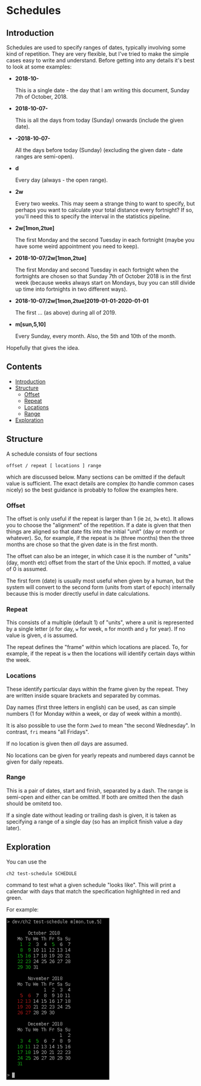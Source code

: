 
# Schedules

## Introduction

Schedules are used to specify ranges of dates, typically involving
some kind of repetition.  They are very flexible, but I've tried to
make the simple cases easy to write and understand.  Before getting
into any details it's best to look at some examples:

* **2018-10-**

  This is a single date - the day that I am writing this document,
  Sunday 7th of October, 2018.

* **2018-10-07-**

  This is all the days from today (Sunday) onwards (include the given
  date).

* **-2018-10-07-**

  All the days before today (Sunday) (excluding the given date - date
  ranges are semi-open).

* **d**

  Every day (always - the open range).

* **2w**

  Every two weeks.  This may seem a strange thing to want to specify,
  but perhaps you want to calculate your total distance every
  fortnight?  If so, you'll need this to specify the interval in the
  statistics pipeline.

* **2w[1mon,2tue]**

  The first Monday and the second Tuesday in each fortnight (maybe you
  have some weird appointment you need to keep).

* **2018-10-07/2w[1mon,2tue]**

  The first Monday and second Tuesday in each fortnight when the
  fortnights are chosen so that Sunday 7th of October 2018 is in the
  first week (because weeks always start on Mondays, buy you can still
  divide up time into fortnights in two different ways).

* **2018-10-07/2w[1mon,2tue]2019-01-01-2020-01-01**

  The first ... (as above) during all of 2019.

* **m[sun,5,10]**

  Every Sunday, every month.  Also, the 5th and 10th of the month.

Hopefully that gives the idea.  

## Contents

* [Introduction](#introduction)
* [Structure](#structure)
  * [Offset](#offset)
  * [Repeat](#repeat)
  * [Locations](#locations)
  * [Range](#range)
* [Exploration](#exploration)  

## Structure

A schedule consists of four sections

    offset / repeat [ locations ] range

which are discussed below.  Many sections can be omitted if the
default value is sufficient.  The exact details are complex (to handle
common cases nicely) so the best guidance is probably to follow the
examples here.

### Offset

The offset is only useful if the repeat is larger than 1 (ie `2d`,
`3w` etc).  It allows you to choose the "alignment" of the repetition.
If a date is given that then things are aligned so that date fits into
the initial "unit" (day or month or whatever).  So, for example, if
the repeat is `3m` (three months) then the three months are chose so
that the given date is in the first month.

The offset can also be an integer, in which case it is the number of
"units" (day, month etc) offset from the start of the Unix epoch.  If
motted, a value of 0 is assumed.

The first form (date) is usually most useful when given by a human,
but the system will convert to the second form (units from start of
epoch) internally because this is moder directly useful in date
calculations.

### Repeat

This consists of a multiple (default 1) of "units", where a unit is
represented by a single letter (`d` for day, `w` for week, `m` for
month and `y` for year).  If no value is given, `d` is assumed.

The repeat defines the "frame" within which locations are placed.  To,
for example, if the repeat is `w` then the locations will identify
certain days within the week.

### Locations

These identify particular days within the frame given by the repeat.
They are written inside square brackets and separated by commas.

Day names (first three letters in english) can be used, as can simple
numbers (1 for Monday within a week, or day of week within a month).

It is also possible to use the form `2wed` to mean "the second
Wednesday".  In contrast, `fri` means "all Fridays".

If no location is given then *all* days are assumed.

No locations can be given for yearly repeats and numbered days
cannot be given for daily repeats.

### Range

This is a pair of dates, start and finish, separated by a dash.  The
range is semi-open and either can be omitted.  If both are omitted
then the dash should be omitetd too.

If a single date without leading or trailing dash is given, it is
taken as specifying a range of a single day (so has an implicit finish
value a day later).

## Exploration

You can use the

    ch2 test-schedule SCHEDULE

command to test what a given schedule "looks like".  This will print a
calendar with days that match the specification highlighted in red and
green.

For example:

![](schedules.png)
